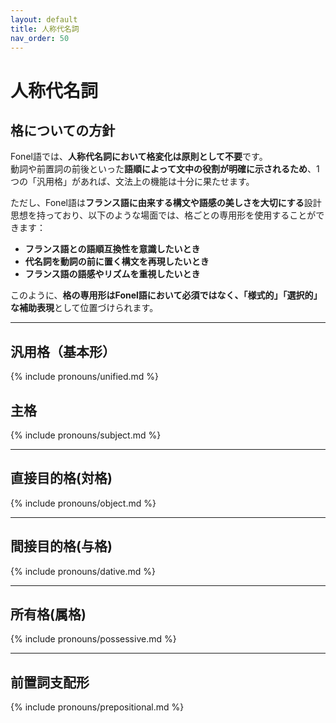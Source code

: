 ```yaml
---
layout: default
title: 人称代名詞
nav_order: 50
---
```


# 人称代名詞

## 格についての方針

Fonel語では、**人称代名詞において格変化は原則として不要**です。  
動詞や前置詞の前後といった**語順によって文中の役割が明確に示されるため**、1つの「汎用格」があれば、文法上の機能は十分に果たせます。

ただし、Fonel語は**フランス語に由来する構文や語感の美しさを大切にする**設計思想を持っており、以下のような場面では、格ごとの専用形を使用することができます：

- **フランス語との語順互換性を意識したいとき**  
- **代名詞を動詞の前に置く構文を再現したいとき**  
- **フランス語の語感やリズムを重視したいとき**

このように、**格の専用形はFonel語において必須ではなく、「様式的」「選択的」な補助表現**として位置づけられます。

---

## 汎用格（基本形）

{% include pronouns/unified.md %}

## 主格

{% include pronouns/subject.md %}

---

## 直接目的格(対格)

{% include pronouns/object.md %}

---

## 間接目的格(与格)

{% include pronouns/dative.md %}

---

## 所有格(属格)

{% include pronouns/possessive.md %}

---

## 前置詞支配形

{% include pronouns/prepositional.md %}
